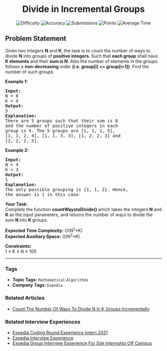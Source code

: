 <h1 align="center">Divide in Incremental Groups</h1>

<p align="center">
  <img alt="Difficulty" title="Difficulty" src="https://custom-icon-badges.demolab.com/badge/Difficulty: Hard-1F222E?style=for-the-badge&logoColor=white&logo=fire"/>
  <img alt="Accuracy" title="Accuracy" src="https://custom-icon-badges.demolab.com/badge/Accuracy: 64.3%25-1F222E?style=for-the-badge&logoColor=white&logo=target"/>
  <img alt="Submissions" title="Submissions" src="https://custom-icon-badges.demolab.com/badge/Submissions: 19K+-1F222E?style=for-the-badge&logoColor=white&logo=repo"/>
  <img alt="Points" title="Points" src="https://custom-icon-badges.demolab.com/badge/Points: 8-1F222E?style=for-the-badge&logoColor=white&logo=award"/>
  <img alt="Average Time" title="Average Time" src="https://custom-icon-badges.demolab.com/badge/Average%20Time: N/A-1F222E?style=for-the-badge&logoColor=white&logo=clock"/>
</p>

## Problem Statement

Given two integers <b>N</b> and <b>K</b>, the task is to count the number of ways to divide <b>N</b> into groups of <b>positive integers</b>. Such that <b>each group</b> shall have <b>K elements</b> and their <b>sum is N</b>. Also the number of elements in the groups follows a <b>non-decreasing</b> order <b>(i.e. group[i] <= group[i+1])</b>. Find the number of such groups

<b>Example 1:</b>

<pre><b>Input:</b>
N = 8
K = 4
<b>Output:</b>
5
<b>Explanation:</b>
There are 5 groups such that their sum is 8 
and the number of positive integers in each 
group is 4. The 5 groups are [1, 1, 1, 5], 
[1, 1, 2, 4], [1, 1, 3, 3], [1, 2, 2, 3] and 
[2, 2, 2, 2].</pre>

<b>Example 2:</b>

<pre><b>Input: </b>
N = 4
K = 3
<b>Output:</b>
1
<b>Explanation: </b>
The only possible grouping is {1, 1, 2}. Hence,
the answer is 1 in this case.</pre>

<b>Your Task:</b><br>
Complete the function <b>countWaystoDivide</b><b>() </b>which takes the integers <b>N</b> and <b>K </b>as the input parameters, and returns the number of ways to divide the sum <b>N </b>into<b> K </b>groups.

<b>Expected Time Complexity:</b> O(N<sup>2</sup>*K)<br>
<b>Expected Auxiliary Space:</b> O(N<sup>2</sup>*K)

<b>Constraints:</b><br>
1 ≤ K ≤ N ≤ 100


<hr>

### Tags
- **Topic Tags:** `Mathematical` `Algorithms`
- **Company Tags:** `Expedia`

### Related Articles
- [Count The Number Of Ways To Divide N In K Groups Incrementally](https://www.geeksforgeeks.org/count-the-number-of-ways-to-divide-n-in-k-groups-incrementally/)

### Related Interview Experiences
- [Expedia Coding Round Experience Intern 2021](https://www.geeksforgeeks.org/expedia-coding-round-experience-intern-2021/)
- [Expedia Interview Experience](https://www.geeksforgeeks.org/expedia-interview-experience/)
- [Expedia Group Interview Experience For Sde Internship Off Campus](https://www.geeksforgeeks.org/expedia-group-interview-experience-for-sde-internship-off-campus/)
